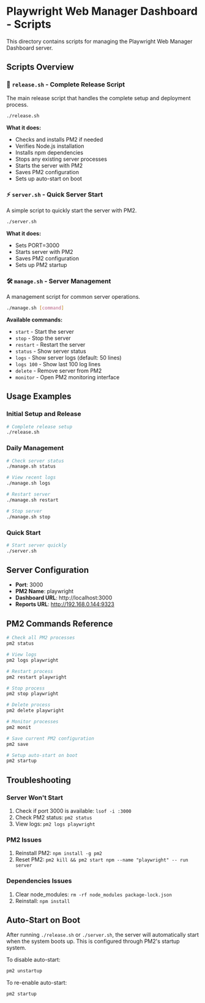 # Playwright Web Manager Dashboard - Scripts

This directory contains scripts for managing the Playwright Web Manager Dashboard server.

## Scripts Overview

### 🚀 `release.sh` - Complete Release Script
The main release script that handles the complete setup and deployment process.

```bash
./release.sh
```

**What it does:**
- Checks and installs PM2 if needed
- Verifies Node.js installation
- Installs npm dependencies
- Stops any existing server processes
- Starts the server with PM2
- Saves PM2 configuration
- Sets up auto-start on boot

### ⚡ `server.sh` - Quick Server Start
A simple script to quickly start the server with PM2.

```bash
./server.sh
```

**What it does:**
- Sets PORT=3000
- Starts server with PM2
- Saves PM2 configuration
- Sets up PM2 startup

### 🛠️ `manage.sh` - Server Management
A management script for common server operations.

```bash
./manage.sh [command]
```

**Available commands:**
- `start` - Start the server
- `stop` - Stop the server
- `restart` - Restart the server
- `status` - Show server status
- `logs` - Show server logs (default: 50 lines)
- `logs 100` - Show last 100 log lines
- `delete` - Remove server from PM2
- `monitor` - Open PM2 monitoring interface

## Usage Examples

### Initial Setup and Release
```bash
# Complete release setup
./release.sh
```

### Daily Management
```bash
# Check server status
./manage.sh status

# View recent logs
./manage.sh logs

# Restart server
./manage.sh restart

# Stop server
./manage.sh stop
```

### Quick Start
```bash
# Start server quickly
./server.sh
```

## Server Configuration

- **Port**: 3000
- **PM2 Name**: playwright
- **Dashboard URL**: http://localhost:3000
- **Reports URL**: http://192.168.0.144:9323

## PM2 Commands Reference

```bash
# Check all PM2 processes
pm2 status

# View logs
pm2 logs playwright

# Restart process
pm2 restart playwright

# Stop process
pm2 stop playwright

# Delete process
pm2 delete playwright

# Monitor processes
pm2 monit

# Save current PM2 configuration
pm2 save

# Setup auto-start on boot
pm2 startup
```

## Troubleshooting

### Server Won't Start
1. Check if port 3000 is available: `lsof -i :3000`
2. Check PM2 status: `pm2 status`
3. View logs: `pm2 logs playwright`

### PM2 Issues
1. Reinstall PM2: `npm install -g pm2`
2. Reset PM2: `pm2 kill && pm2 start npm --name "playwright" -- run server`

### Dependencies Issues
1. Clear node_modules: `rm -rf node_modules package-lock.json`
2. Reinstall: `npm install`

## Auto-Start on Boot

After running `./release.sh` or `./server.sh`, the server will automatically start when the system boots up. This is configured through PM2's startup system.

To disable auto-start:
```bash
pm2 unstartup
```

To re-enable auto-start:
```bash
pm2 startup
```
